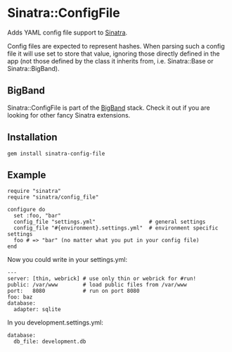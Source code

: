 Sinatra::ConfigFile
===================

Adds YAML config file support to [Sinatra](http://sinatrarb.com).

Config files are expected to represent hashes. When parsing such a config file it will use set to store that value,
ignoring those directly defined in the app (not those defined by the class it inherits from, i.e. Sinatra::Base or
Sinatra::BigBand).

BigBand
-------

Sinatra::ConfigFile is part of the [BigBand](http://github.com/rkh/big_band) stack.
Check it out if you are looking for other fancy Sinatra extensions.


Installation
------------

    gem install sinatra-config-file

Example
-------

    require "sinatra"
    require "sinatra/config_file"

    configure do
      set :foo, "bar"
      config_file "settings.yml"                 # general settings
      config_file "#{environment}.settings.yml"  # environment specific settings
      foo # => "bar" (no matter what you put in your config file)
    end

Now you could write in your settings.yml:

    ---
    server: [thin, webrick] # use only thin or webrick for #run!
    public: /var/www        # load public files from /var/www
    port:   8080            # run on port 8080
    foo: baz
    database:
      adapter: sqlite

In you development.settings.yml:

    database:
      db_file: development.db